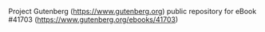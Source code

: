 Project Gutenberg (https://www.gutenberg.org) public repository for eBook #41703 (https://www.gutenberg.org/ebooks/41703)
